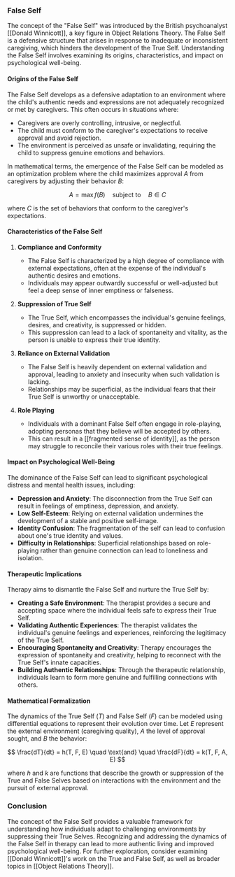 ### False Self

The concept of the "False Self" was introduced by the British psychoanalyst [[Donald Winnicott]], a key figure in Object Relations Theory. The False Self is a defensive structure that arises in response to inadequate or inconsistent caregiving, which hinders the development of the True Self. Understanding the False Self involves examining its origins, characteristics, and impact on psychological well-being.

#### Origins of the False Self

The False Self develops as a defensive adaptation to an environment where the child's authentic needs and expressions are not adequately recognized or met by caregivers. This often occurs in situations where:
- Caregivers are overly controlling, intrusive, or neglectful.
- The child must conform to the caregiver's expectations to receive approval and avoid rejection.
- The environment is perceived as unsafe or invalidating, requiring the child to suppress genuine emotions and behaviors.

In mathematical terms, the emergence of the False Self can be modeled as an optimization problem where the child maximizes approval $A$ from caregivers by adjusting their behavior $B$:

$$
A = \max f(B) \quad \text{subject to} \quad B \in C
$$

where $C$ is the set of behaviors that conform to the caregiver's expectations.

#### Characteristics of the False Self

1. **Compliance and Conformity**
   - The False Self is characterized by a high degree of compliance with external expectations, often at the expense of the individual's authentic desires and emotions.
   - Individuals may appear outwardly successful or well-adjusted but feel a deep sense of inner emptiness or falseness.

2. **Suppression of True Self**
   - The True Self, which encompasses the individual's genuine feelings, desires, and creativity, is suppressed or hidden.
   - This suppression can lead to a lack of spontaneity and vitality, as the person is unable to express their true identity.

3. **Reliance on External Validation**
   - The False Self is heavily dependent on external validation and approval, leading to anxiety and insecurity when such validation is lacking.
   - Relationships may be superficial, as the individual fears that their True Self is unworthy or unacceptable.

4. **Role Playing**
   - Individuals with a dominant False Self often engage in role-playing, adopting personas that they believe will be accepted by others.
   - This can result in a [[fragmented sense of identity]], as the person may struggle to reconcile their various roles with their true feelings.

#### Impact on Psychological Well-Being

The dominance of the False Self can lead to significant psychological distress and mental health issues, including:
- **Depression and Anxiety**: The disconnection from the True Self can result in feelings of emptiness, depression, and anxiety.
- **Low Self-Esteem**: Relying on external validation undermines the development of a stable and positive self-image.
- **Identity Confusion**: The fragmentation of the self can lead to confusion about one's true identity and values.
- **Difficulty in Relationships**: Superficial relationships based on role-playing rather than genuine connection can lead to loneliness and isolation.

#### Therapeutic Implications

Therapy aims to dismantle the False Self and nurture the True Self by:
- **Creating a Safe Environment**: The therapist provides a secure and accepting space where the individual feels safe to express their True Self.
- **Validating Authentic Experiences**: The therapist validates the individual's genuine feelings and experiences, reinforcing the legitimacy of the True Self.
- **Encouraging Spontaneity and Creativity**: Therapy encourages the expression of spontaneity and creativity, helping to reconnect with the True Self's innate capacities.
- **Building Authentic Relationships**: Through the therapeutic relationship, individuals learn to form more genuine and fulfilling connections with others.

#### Mathematical Formalization

The dynamics of the True Self ($T$) and False Self ($F$) can be modeled using differential equations to represent their evolution over time. Let $E$ represent the external environment (caregiving quality), $A$ the level of approval sought, and $B$ the behavior:

$$
\frac{dT}{dt} = h(T, F, E) \quad \text{and} \quad \frac{dF}{dt} = k(T, F, A, E)
$$

where $h$ and $k$ are functions that describe the growth or suppression of the True and False Selves based on interactions with the environment and the pursuit of external approval.

### Conclusion

The concept of the False Self provides a valuable framework for understanding how individuals adapt to challenging environments by suppressing their True Selves. Recognizing and addressing the dynamics of the False Self in therapy can lead to more authentic living and improved psychological well-being. For further exploration, consider examining [[Donald Winnicott]]'s work on the True and False Self, as well as broader topics in [[Object Relations Theory]].